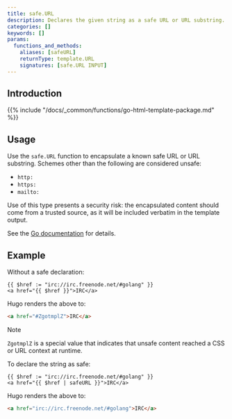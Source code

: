 ```yaml
---
title: safe.URL
description: Declares the given string as a safe URL or URL substring.
categories: []
keywords: []
params:
  functions_and_methods:
    aliases: [safeURL]
    returnType: template.URL
    signatures: [safe.URL INPUT]
---
```


## Introduction

{{% include "/docs/_common/functions/go-html-template-package.md" %}}

## Usage

Use the `safe.URL` function to encapsulate a known safe URL or URL substring. Schemes other than the following are considered unsafe:

- `http:`
- `https:`
- `mailto:`

Use of this type presents a security risk: the encapsulated content should come from a trusted source, as it will be included verbatim in the template output.

See the [Go documentation][] for details.

## Example

Without a safe declaration:

```go-html-template
{{ $href := "irc://irc.freenode.net/#golang" }}
<a href="{{ $href }}">IRC</a>
```

Hugo renders the above to:

```html
<a href="#ZgotmplZ">IRC</a>
```

> [!note]
> `ZgotmplZ` is a special value that indicates that unsafe content reached a CSS or URL context at runtime.

To declare the string as safe:

```go-html-template
{{ $href := "irc://irc.freenode.net/#golang" }}
<a href="{{ $href | safeURL }}">IRC</a>
```

Hugo renders the above to:

```html
<a href="irc://irc.freenode.net/#golang">IRC</a>
```

[Go documentation]: https://pkg.go.dev/html/template#URL
